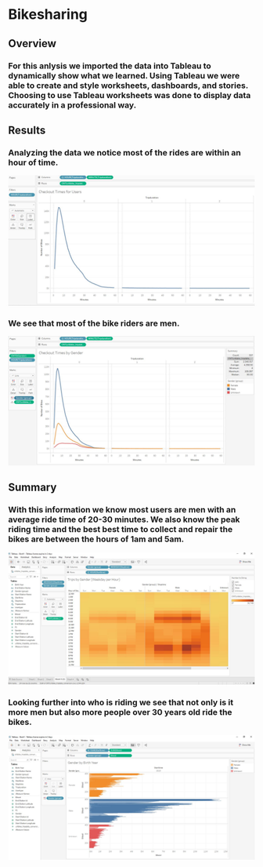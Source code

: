 # Bikesharing

## Overview
### For this anlysis we imported the data into Tableau to dynamically show what we learned. Using Tableau we were able to create and style worksheets, dashboards, and stories. Choosing to use Tableau worksheets was done to display data accurately in a professional way.

## Results
### Analyzing the data we notice most of the rides are within an hour of time.
![alt text](https://github.com/SketchasaurRex/bikesharing/blob/main/Trip_Duration.JPG)
### We see that most of the bike riders are men.
![alt text](https://github.com/SketchasaurRex/bikesharing/blob/main/Gender_Usage.JPG)

## Summary
### With this information we know most users are men with an average ride time of 20-30 minutes. We also know the peak riding time and the best best time to collect and repair the bikes are between the hours of 1am and 5am.
![alt text](https://github.com/SketchasaurRex/bikesharing/blob/main/Trips_Gender.JPG)

### Looking further into who is riding we see that not only is it more men but also more people over 30 years old ride the bikes.
![alt text](https://github.com/SketchasaurRex/bikesharing/blob/main/Gender_Birth_Year.JPG)

